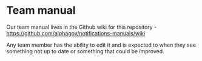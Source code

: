 # Team manual

Our team manual lives in the Github wiki for this repository - https://github.com/alphagov/notifications-manuals/wiki

Any team member has the ability to edit it and is expected to when they see something not up to date or something that could be improved.
